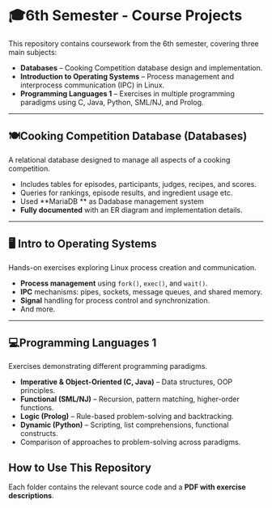 # 🎓6th Semester - Course Projects  

This repository contains coursework from the 6th semester, covering three main subjects:  

- **Databases** – Cooking Competition database design and implementation.  
- **Introduction to Operating Systems** – Process management and interprocess communication (IPC) in Linux.  
- **Programming Languages 1** – Exercises in multiple programming paradigms using C, Java, Python, SML/NJ, and Prolog.  

---
## 🍽Cooking Competition Database (Databases)  
A relational database designed to manage all aspects of a cooking competition.  

- Includes tables for episodes, participants, judges, recipes, and scores.  
- Queries for rankings, episode results, and ingredient usage etc. 
- Used **MariaDB ** as Dadabase management system
- **Fully documented** with an ER diagram and implementation details.  

---
## 🖥 Intro to Operating Systems  
Hands-on exercises exploring Linux process creation and communication.  

- **Process management** using `fork()`, `exec()`, and `wait()`.  
- **IPC** mechanisms: pipes, sockets, message queues, and shared memory.  
- **Signal** handling for process control and synchronization.  
- And more.

--- 
## 💻Programming Languages 1  
Exercises demonstrating different programming paradigms.  

- **Imperative & Object-Oriented (C, Java)** – Data structures, OOP principles.  
- **Functional (SML/NJ)** – Recursion, pattern matching, higher-order functions.  
- **Logic (Prolog)** – Rule-based problem-solving and backtracking.  
- **Dynamic (Python)** – Scripting, list comprehensions, functional constructs.  
- Comparison of approaches to problem-solving across paradigms.  

## How to Use This Repository  
Each folder contains the relevant source code and a **PDF with exercise descriptions**.
